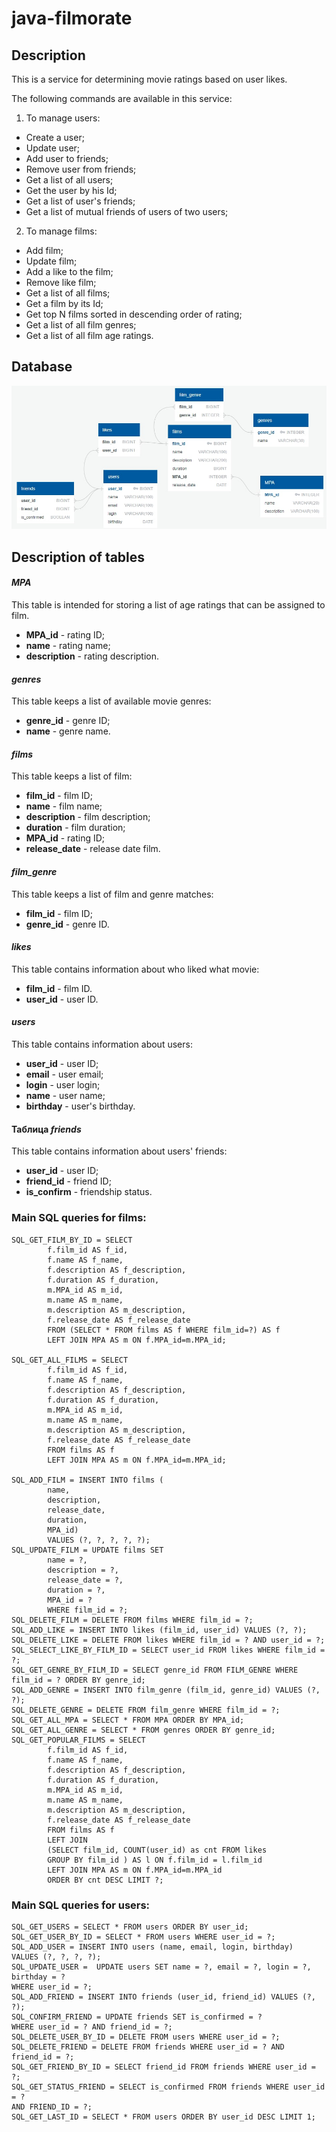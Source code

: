 # java-filmorate
## Description
 This is a service for determining movie ratings based on user likes.

The following commands are available in this service:
1. To manage users:
- Create a user;
- Update user;
- Add user to friends;
- Remove user from friends;
- Get a list of all users;
- Get the user by his Id;
- Get a list of user's friends;
- Get a list of mutual friends of users of two users;
2. To manage films:
- Add film;
- Update film;
- Add a like to the film;
- Remove like film;
- Get a list of all films;
- Get a film by its Id;
- Get top N films sorted in descending order of rating;
- Get a list of all film genres;
- Get a list of all film age ratings.

## Database

![ER-diagram DB](schema.png)

## Description of tables

#### *MPA*
This table is intended for storing a list of age ratings that can be assigned to film.

- **MPA_id** - rating ID;
- **name** - rating name;
- **description** - rating description.

#### *genres*
This table keeps a list of available movie genres:

- **genre_id** - genre ID;
- **name** - genre name.

#### *films*
This table keeps a list of film:

- **film_id** - film ID;
- **name** - film name;
- **description** - film description;
- **duration** - film duration;
- **MPA_id** - rating ID;
- **release_date** - release date film.

#### *film_genre*
This table keeps a list of film and genre matches:

- **film_id** - film ID;
- **genre_id** - genre ID.

#### *likes*
This table contains information about who liked what movie:

- **film_id** - film ID.
- **user_id** - user ID.

#### *users*
This table contains information about users:

- **user_id** - user ID;
- **email** - user email;
- **login** - user login;
- **name** - user name;
- **birthday** - user's birthday.

#### Таблица *friends*
This table contains information about users' friends:

- **user_id** - user ID;
- **friend_id** - friend ID;
- **is_confirm** - friendship status.

### Main SQL queries for films:

    SQL_GET_FILM_BY_ID = SELECT 
            f.film_id AS f_id,
            f.name AS f_name,
            f.description AS f_description,
            f.duration AS f_duration,
            m.MPA_id AS m_id,
            m.name AS m_name,
            m.description AS m_description,
            f.release_date AS f_release_date
            FROM (SELECT * FROM films AS f WHERE film_id=?) AS f
            LEFT JOIN MPA AS m ON f.MPA_id=m.MPA_id;

    SQL_GET_ALL_FILMS = SELECT 
            f.film_id AS f_id,
            f.name AS f_name,
            f.description AS f_description,
            f.duration AS f_duration,
            m.MPA_id AS m_id,
            m.name AS m_name,
            m.description AS m_description,
            f.release_date AS f_release_date
            FROM films AS f
            LEFT JOIN MPA AS m ON f.MPA_id=m.MPA_id;

    SQL_ADD_FILM = INSERT INTO films (
            name,
            description,
            release_date,
            duration,
            MPA_id) 
            VALUES (?, ?, ?, ?, ?);
    SQL_UPDATE_FILM = UPDATE films SET
            name = ?,
            description = ?,
            release_date = ?,
            duration = ?,
            MPA_id = ?
            WHERE film_id = ?;
    SQL_DELETE_FILM = DELETE FROM films WHERE film_id = ?;
    SQL_ADD_LIKE = INSERT INTO likes (film_id, user_id) VALUES (?, ?);
    SQL_DELETE_LIKE = DELETE FROM likes WHERE film_id = ? AND user_id = ?;
    SQL_SELECT_LIKE_BY_FILM_ID = SELECT user_id FROM likes WHERE film_id = ?;
    SQL_GET_GENRE_BY_FILM_ID = SELECT genre_id FROM FILM_GENRE WHERE film_id = ? ORDER BY genre_id;
    SQL_ADD_GENRE = INSERT INTO film_genre (film_id, genre_id) VALUES (?, ?);
    SQL_DELETE_GENRE = DELETE FROM film_genre WHERE film_id = ?;
    SQL_GET_ALL_MPA = SELECT * FROM MPA ORDER BY MPA_id;
    SQL_GET_ALL_GENRE = SELECT * FROM genres ORDER BY genre_id;
    SQL_GET_POPULAR_FILMS = SELECT
            f.film_id AS f_id,
            f.name AS f_name,
            f.description AS f_description,
            f.duration AS f_duration,
            m.MPA_id AS m_id,
            m.name AS m_name,
            m.description AS m_description,
            f.release_date AS f_release_date
            FROM films AS f
            LEFT JOIN
            (SELECT film_id, COUNT(user_id) as cnt FROM likes
            GROUP BY film_id ) AS l ON f.film_id = l.film_id
            LEFT JOIN MPA AS m ON f.MPA_id=m.MPA_id
            ORDER BY cnt DESC LIMIT ?;

### Main SQL queries for users:
    SQL_GET_USERS = SELECT * FROM users ORDER BY user_id;
    SQL_GET_USER_BY_ID = SELECT * FROM users WHERE user_id = ?;
    SQL_ADD_USER = INSERT INTO users (name, email, login, birthday)
    VALUES (?, ?, ?, ?);
    SQL_UPDATE_USER =  UPDATE users SET name = ?, email = ?, login = ?,
    birthday = ?
    WHERE user_id = ?;
    SQL_ADD_FRIEND = INSERT INTO friends (user_id, friend_id) VALUES (?, ?);
    SQL_CONFIRM_FRIEND = UPDATE friends SET is_confirmed = ?
    WHERE user_id = ? AND friend_id = ?;
    SQL_DELETE_USER_BY_ID = DELETE FROM users WHERE user_id = ?;
    SQL_DELETE_FRIEND = DELETE FROM friends WHERE user_id = ? AND friend_id = ?;
    SQL_GET_FRIEND_BY_ID = SELECT friend_id FROM friends WHERE user_id = ?;
    SQL_GET_STATUS_FRIEND = SELECT is_confirmed FROM friends WHERE user_id = ?
    AND FRIEND_ID = ?;
    SQL_GET_LAST_ID = SELECT * FROM users ORDER BY user_id DESC LIMIT 1;